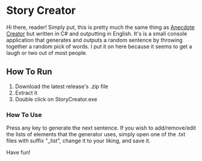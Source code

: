 # Story Creator

Hi there, reader! Simply put, this is pretty much the same thing as [Anecdote Creator](https://github.com/StanGraafmans/AnecdoteCreator) but written in C# and outputting in English. It's is a small console application that generates and outputs a random sentence by throwing together a random pick of words. I put it on here because it seems to get a laugh or two out of most people.

## How To Run
1. Download the latest release's .zip file
2. Extract it
3. Double click on StoryCreator.exe

### How To Use
Press any key to generate the next sentence. If you wish to add/remove/edit the lists of elements that the generator uses, simply open one of the .txt files with suffix "_list", change it to your liking, and save it.

Have fun!